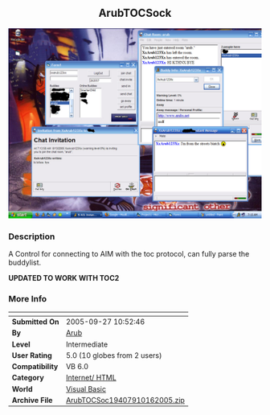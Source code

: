 ﻿<div align="center">

## ArubTOCSock

<img src="PIC2005812845171512.jpg">
</div>

### Description

A Control for connecting to AIM with the toc protocol, can fully parse the buddylist.

**UPDATED TO WORK WITH TOC2**
 
### More Info
 


<span>             |<span>
---                |---
**Submitted On**   |2005-09-27 10:52:46
**By**             |[Arub](https://github.com/Planet-Source-Code/PSCIndex/blob/master/ByAuthor/arub.md)
**Level**          |Intermediate
**User Rating**    |5.0 (10 globes from 2 users)
**Compatibility**  |VB 6\.0
**Category**       |[Internet/ HTML](https://github.com/Planet-Source-Code/PSCIndex/blob/master/ByCategory/internet-html__1-34.md)
**World**          |[Visual Basic](https://github.com/Planet-Source-Code/PSCIndex/blob/master/ByWorld/visual-basic.md)
**Archive File**   |[ArubTOCSoc19407910162005\.zip](https://github.com/Planet-Source-Code/arub-arubtocsock__1-62163/archive/master.zip)








